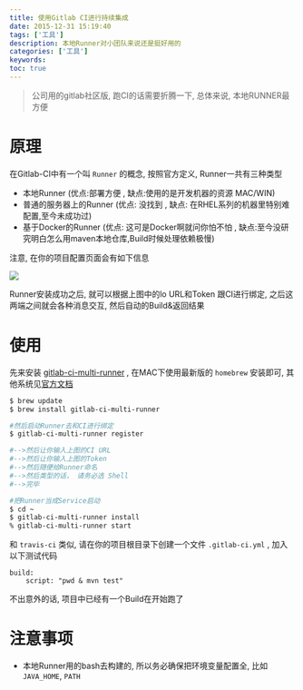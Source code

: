 ```yaml
---
title: 使用Gitlab CI进行持续集成
date: 2015-12-31 15:19:40
tags: ['工具']
description: 本地Runner对小团队来说还是挺好用的                              	
categories: ['工具']
keywords: 
toc: true
---
```


> 公司用的gitlab社区版, 跑CI的话需要折腾一下, 总体来说, 本地RUNNER最方便	

# 原理

在Gitlab-CI中有一个叫 `Runner` 的概念, 按照官方定义, Runner一共有三种类型

+ 本地Runner (优点:部署方便 , 缺点:使用的是开发机器的资源  MAC/WIN)
+ 普通的服务器上的Runner (优点: 没找到 , 缺点: 在RHEL系列的机器里特别难配置,至今未成功过)
+ 基于Docker的Runner (优点: 这可是Docker啊就问你怕不怕 , 缺点:至今没研究明白怎么用maven本地仓库,Build时候处理依赖极慢)

注意, 在你的项目配置页面会有如下信息

![](http://7jptw8.com1.z0.glb.clouddn.com/%40%2Fblog%2Fci-conf.png)

Runner安装成功之后, 就可以根据上图中的lo URL和Token 跟CI进行绑定, 之后这两端之间就会各种消息交互, 然后自动的Build&返回结果


# 使用

先来安装 [gitlab-ci-multi-runner](https://gitlab.com/gitlab-org/gitlab-ci-multi-runner) , 在MAC下使用最新版的 `homebrew` 安装即可, 其他系统见[官方文档](https://gitlab.com/gitlab-org/gitlab-ci-multi-runner)



```bash
$ brew update
$ brew install gitlab-ci-multi-runner

#然后启动Runner去和CI进行绑定
$ gitlab-ci-multi-runner register

#-->然后让你输入上图的CI URL
#-->然后让你输入上图的Token
#-->然后随便给Runner命名
#-->然后类型的话， 请务必选 Shell
#-->完毕

#把Runner当成Service启动
$ cd ~
$ gitlab-ci-multi-runner install
% gitlab-ci-multi-runner start
```

和 `travis-ci` 类似, 请在你的项目根目录下创建一个文件 `.gitlab-ci.yml` , 加入以下测试代码

```
build:
    script: "pwd & mvn test"
```


不出意外的话, 项目中已经有一个Build在开始跑了

# 注意事项

+ 本地Runner用的bash去构建的, 所以务必确保把环境变量配置全, 比如 `JAVA_HOME`, `PATH`




